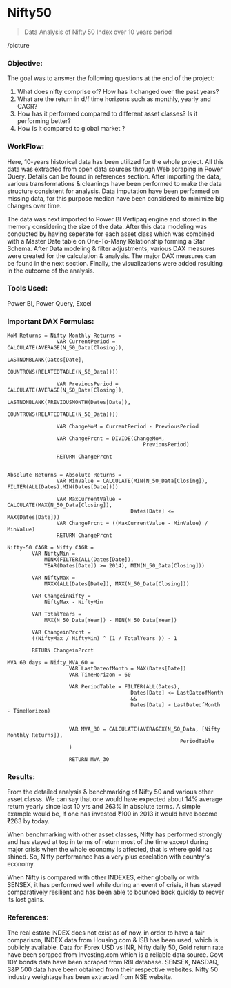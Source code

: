 # Nifty50

> Data Analysis of Nifty 50  Index over 10 years period

/picture


### Objective:

The goal was to answer the following questions at the end of the project:
1. What does nifty comprise of? How has it changed over the past years?
2. What are the return in d/f time horizons such as monthly, yearly and CAGR?
3. How has it performed compared to different asset classes? Is it performing better?
4. How is it compared to global market ?

### WorkFlow:
Here, 10-years historical data has been utilized for the whole project. All this data was extracted from open data sources through Web scraping in Power Query. Details can be found in references section. After importing the data, various transformations & cleanings have been performed to make the data structure consistent for analysis. Data imputation have been performed on missing data, for this purpose median have been considered to minimize big changes over time. 

The data was next imported to Power BI Vertipaq engine and stored in the memory considering the size of the data. After this data modeling was conducted by having seperate for each asset class which was combined with a Master Date table on One-To-Many Relationship forming a Star Schema. After Data modeling & filter adjustments, various DAX measures were created for the calculation & analysis. The major DAX measures can be found in the next section. Finally, the visualizations were added resulting in the outcome of the analysis.

### Tools Used: 
Power BI, Power Query, Excel

### Important DAX Formulas: 

	
	MoM Returns = Nifty Monthly Returns = 
                    VAR CurrentPeriod = CALCULATE(AVERAGE(N_50_Data[Closing]), 
                                                    LASTNONBLANK(Dates[Date], 
                                                                COUNTROWS(RELATEDTABLE(N_50_Data))))

                    VAR PreviousPeriod = CALCULATE(AVERAGE(N_50_Data[Closing]), 
                                                    LASTNONBLANK(PREVIOUSMONTH(Dates[Date]), 
                                                                COUNTROWS(RELATEDTABLE(N_50_Data))))

                    VAR ChangeMoM = CurrentPeriod - PreviousPeriod

                    VAR ChangePrcnt = DIVIDE(ChangeMoM, 
                                                PreviousPeriod)

                    RETURN ChangePrcnt


	Absolute Returns = Absolute Returns = 
                    VAR MinValue = CALCULATE(MIN(N_50_Data[Closing]), FILTER(ALL(Dates),MIN(Dates[Date])))
                    
                    VAR MaxCurrentValue = CALCULATE(MAX(N_50_Data[Closing]),
                                            Dates[Date] <= MAX(Dates[Date]))
                    VAR ChangePrcnt = ((MaxCurrentValue - MinValue) / MinValue)
                    RETURN ChangePrcnt
					
	Nifty-50 CAGR = Nifty CAGR = 
            VAR NiftyMin =  
				MINX(FILTER(ALL(Dates[Date]), 
				YEAR(Dates[Date]) >= 2014), MIN(N_50_Data[Closing]))
				
            VAR NiftyMax =  
				MAXX(ALL(Dates[Date]), MAX(N_50_Data[Closing]))
				
            VAR ChangeinNifty = 
				NiftyMax - NiftyMin
				
            VAR TotalYears = 
				MAX(N_50_Data[Year]) - MIN(N_50_Data[Year])    
				
            VAR ChangeinPrcnt = 
			((NiftyMax / NiftyMin) ^ (1 / TotalYears )) - 1
            
			RETURN ChangeinPrcnt

	MVA 60 days = Nifty_MVA_60 = 
                        VAR LastDateofMonth = MAX(Dates[Date])
                        VAR TimeHorizon = 60

                        VAR PeriodTable = FILTER(ALL(Dates),
                                            Dates[Date] <= LastDateofMonth
                                            &&
                                            Dates[Date] > LastDateofMonth - TimeHorizon)


                        VAR MVA_30 = CALCULATE(AVERAGEX(N_50_Data, [Nifty Monthly Returns]),
                                                            PeriodTable
                        )

                        RETURN MVA_30
						
						
### Results:

From the detailed analysis & benchmarking of Nifty 50 and various other asset classs. We can say that one would have expected about 14% average return yearly since last 10 yrs and 263% in absolute terms. A simple example would be, if one has invested ₹100 in 2013 it would have become ₹263 by today. 

When benchmarking with other asset classes, Nifty has performed strongly and has stayed at top in terms of return most of the time except during major crisis when the whole economy is affected, that is where gold has shined. So, Nifty performance has a very plus corelation with country's economy.

When Nifty is compared with other INDEXES, either globally or with SENSEX, it has performed well while during an event of crisis, it has stayed comparatively resilient and has been able to bounced back quickly to recver its lost gains. 

### References:

The real estate INDEX does not exist as of now, in order to have a fair comparison, INDEX data from Housing.com & ISB has been used, which is publicly available. Data for Forex USD vs INR, Nifty daily 50, Gold return rate have been scraped from Investing.com which is a reliable data source.  Govt 10Y bonds data have been scraped from RBI database. SENSEX, NASDAQ, S&P 500 data have been obtained from their respective websites. Nifty 50 industry weightage has been extracted from NSE website.
